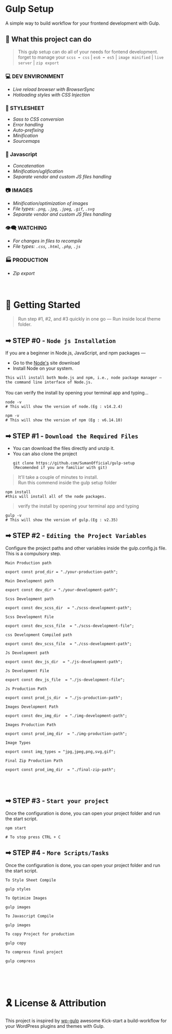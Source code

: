 # Gulp Setup

A simple way to build workflow for your frontend development with Gulp.

## 🎁 What this project can do

> This gulp setup can do all of your needs for fontend development. <br> forget to manage your `scss ➡ css` | `es6 ➡ es5` | `image minified` | `live server` | `zip export`

### 💻 DEV ENVIRONMENT

- _Live reload browser with BrowserSync_
- _Hotloading styles with CSS Injection_

### 🎨 STYLESHEET

- _Sass to CSS conversion_
- _Error handling_
- _Auto-prefixing_
- _Minification_
- _Sourcemaps_

### 🗻 Javascript

- _Concatenation_
- _Minification/uglification_
- _Separate vendor and custom JS files handling_

### 📷 IMAGES

- _Minification/optimization of images_
- _File types: `.png`, `.jpg`, `.jpeg`, `.gif`, `.svg`_
- _Separate vendor and custom JS files handling_

### 👁‍🗨 WATCHING

- _For changes in files to recompile_
- _File types: `.css`, `.html`, `.php`, `.js`_

### 🏭 PRODUCTION

- _Zip export_
  <br>
  <br>
  <br>

# 🚀 Getting Started

> Run step #1, #2, and #3 quickly in one go — Run inside local theme folder.

## ➡ STEP #0 - `Node js Installation`

If you are a beginner in Node.js, JavaScript, and npm packages —

- Go to the [Node's](https://nodejs.org/en/) site download
- Install Node on your system.

`This will install both Node.js and npm, i.e., node package manager — the command line interface of Node.js.`
<br>
<br>
You can verify the install by opening your terminal app and typing...

```
node -v
# This will show the version of node.(Eg : v14.2.4)

npm -v
# This will show the version of npm (Eg : v6.14.10)
```

## ➡ STEP #1 - `Download the Required Files`

- You can download the files directly and unzip it.
- You can also clone the project
  ```
  git clone https://github.com/SumanOfficial/gulp-setup
  (Recomended if you are familiar with git)
  ```

> It'll take a couple of minutes to install.<br>
> Run this commend inside the gulp setup folder

```
npm install
#this will install all of the node packages.
```

> verify the install by opening your terminal app and typing <br>

```
gulp -v
# This will show the version of gulp.(Eg : v2.35)
```

## ➡ STEP #2 - `Editing the Project Variables`

Configure the project paths and other variables inside the gulp.config.js file. This is a compulsory step. <br>

`Main Production path`

```
export const prod_dir = "./your-production-path";
```

`Main Development path`

```
export const dev_dir = "./your-development-path";
```

`Scss Development path`

```
export const dev_scss_dir  = "./scss-development-path";
```

`Scss Development File`

```
export const dev_scss_file  = "./scss-development-file";
```

`css Development Compiled path`

```
export const dev_scss_file  = "./css-development-path";
```

`Js Development path`

```
export const dev_js_dir  = "./js-development-path";
```

`Js Development File`

```
export const dev_js_file  = "./js-development-file";
```

`Js Production Path`

```
export const prod_js_dir  = "./js-production-path";
```

`Images Development Path`

```
export const dev_img_dir  = "./img-development-path";
```

`Images Production Path`

```
export const prod_img_dir  = "./img-production-path";
```

`Image Types`

```
export const img_types = "jpg,jpeg,png,svg,gif";
```

`Final Zip Production Path`

```
export const prod_img_dir  = "./final-zip-path";
```

<br>
<br>

## ➡ STEP #3 - `Start your project`

Once the configuration is done, you can open your project folder and run the start script. <br>

```
npm start

# To stop press CTRL + C
```

## ➡ STEP #4 - `More Scripts/Tasks`

Once the configuration is done, you can open your project folder and run the start script. <br>

`To Style Sheet Compile`

```
gulp styles
```

`To Optimize Images`

```
gulp images
```

`To Javascript Compile`

```
gulp images
```

`To copy Project for production`

```
gulp copy
```

`To compress final project`

```
gulp compress
```

<br>
<br>
<br>

# 🎗 License & Attribution

This project is inspired by [wp-gulp](https://nodejs.org/en/) awesome Kick-start a build-workflow for your WordPress plugins and themes with Gulp. <br>
